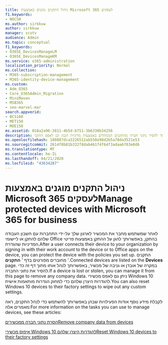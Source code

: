 ```yaml
---
title: ניהול התקנים מוגנים באמצעות Microsoft 365 לעסקים
f1.keywords:
- NOCSH
ms.author: sirkkuw
author: sirkkuw
manager: scotv
audience: Admin
ms.topic: conceptual
f1_keywords:
- O365E_DevicesManageLM
- O365E_DevicesManageKM
ms.service: o365-administration
localization_priority: Normal
ms.collection:
- M365-subscription-management
- M365-identity-device-management
ms.custom:
- Adm_O365
- Core_O365Admin_Migration
- MiniMaven
- MSB365
- seo-marvel-mar
search.appverid:
- BCS160
- MET150
- MOE150
ms.assetid: 018a2a96-3811-4b5d-b751-3b6330b34256
description: למד להסיר נתוני חברה מהתקנים המנוהלים באמצעות מדיניות הגנה וכן לאפס התקני Windows 10 להגדרות היצרן שלהם.
ms.openlocfilehash: 180887dca3226512ab558e98d2b5a78da3521e53
ms.sourcegitcommit: 2614f8b81b332f8dab461f4f64f3adaa6703e0d6
ms.translationtype: MT
ms.contentlocale: he-IL
ms.lasthandoff: 04/21/2020
ms.locfileid: "43634287"
---
```

# <a name="manage-protected-devices-with-microsoft-365-for-business"></a><span data-ttu-id="a5703-103">ניהול התקנים מוגנים באמצעות Microsoft 365 לעסקים</span><span class="sxs-lookup"><span data-stu-id="a5703-103">Manage protected devices with Microsoft 365 for business</span></span>

<span data-ttu-id="a5703-104">לאחר שמשתמש מחבר את המכשיר לארגון שלך על-ידי התחברות עם חשבון העבודה שלהם להתקן או ליישומי Office בהתקן, באפשרותך להגן על ההתקן באמצעות פריטי המדיניות שהגדרת.</span><span class="sxs-lookup"><span data-stu-id="a5703-104">After a user connects their device to your organization by signing in with their work account to the device or to Office apps on the device, you can protect the device with the policies you set up.</span></span> <span data-ttu-id="a5703-105">התקנים מחוברים מפורטים בדף ' **התקנים** '.</span><span class="sxs-lookup"><span data-stu-id="a5703-105">Connected devices are listed on the **Devices** page.</span></span> <span data-ttu-id="a5703-106">במקרה של אובדן או גניבה של מכשיר, באפשרותך לנהל אותו מתוך דף זה כדי להסיר את נתוני החברה.</span><span class="sxs-lookup"><span data-stu-id="a5703-106">If a device is lost or stolen, you can manage it from this page to remove any company data.</span></span> <span data-ttu-id="a5703-107">ניתן גם לאפס מכשירי Windows 10 להגדרות היצרן שלהם כדי למחוק הגדרות מותאמות אישית.</span><span class="sxs-lookup"><span data-stu-id="a5703-107">You can also reset Windows 10 devices to their factory settings to wipe out any custom settings.</span></span> 

<span data-ttu-id="a5703-108">לקבלת מידע נוסף אודות הפעילויות שבהן באפשרותך להשתמש כדי לנהל התקנים, ראה מאמרים אלה:</span><span class="sxs-lookup"><span data-stu-id="a5703-108">For more information on the tasks you can use to manage devices, see these articles:</span></span> 
  
[<span data-ttu-id="a5703-109">הסרת נתוני חברה ממכשירים</span><span class="sxs-lookup"><span data-stu-id="a5703-109">Remove company data from devices</span></span>](remove-company-data.md)
  
[<span data-ttu-id="a5703-110">איפוס מכשירי Windows 10 להגדרות היצרן שלהם</span><span class="sxs-lookup"><span data-stu-id="a5703-110">Reset Windows 10 devices to their factory settings</span></span>](reset-devices-to-factory-settings.md)
  

